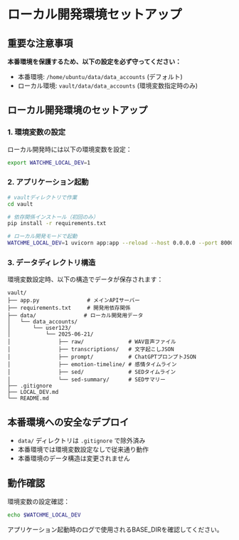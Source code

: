 # ローカル開発環境セットアップ

## 重要な注意事項

**本番環境を保護するため、以下の設定を必ず守ってください：**

- 本番環境: `/home/ubuntu/data/data_accounts` (デフォルト)
- ローカル環境: `vault/data/data_accounts` (環境変数指定時のみ)

## ローカル開発環境のセットアップ

### 1. 環境変数の設定

ローカル開発時には以下の環境変数を設定：

```bash
export WATCHME_LOCAL_DEV=1
```

### 2. アプリケーション起動

```bash
# vaultディレクトリで作業
cd vault

# 依存関係インストール（初回のみ）
pip install -r requirements.txt

# ローカル開発モードで起動
WATCHME_LOCAL_DEV=1 uvicorn app:app --reload --host 0.0.0.0 --port 8000
```

### 3. データディレクトリ構造

環境変数設定時、以下の構造でデータが保存されます：

```
vault/
├── app.py               # メインAPIサーバー
├── requirements.txt     # 開発用依存関係
├── data/               # ローカル開発用データ
│   └── data_accounts/
│       └── user123/
│           └── 2025-06-21/
│               ├── raw/              # WAV音声ファイル
│               ├── transcriptions/   # 文字起こしJSON
│               ├── prompt/           # ChatGPTプロンプトJSON
│               ├── emotion-timeline/ # 感情タイムライン
│               ├── sed/              # SEDタイムライン
│               └── sed-summary/      # SEDサマリー
├── .gitignore
├── LOCAL_DEV.md
└── README.md
```

## 本番環境への安全なデプロイ

- `data/` ディレクトリは `.gitignore` で除外済み
- 本番環境では環境変数設定なしで従来通り動作
- 本番環境のデータ構造は変更されません

## 動作確認

環境変数の設定確認：
```bash
echo $WATCHME_LOCAL_DEV
```

アプリケーション起動時のログで使用されるBASE_DIRを確認してください。